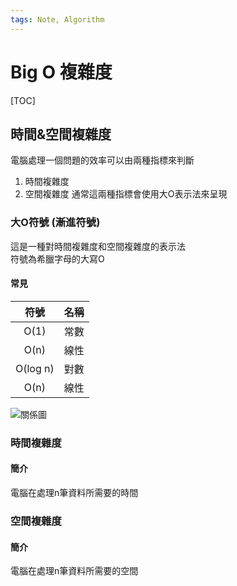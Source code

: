 ```yaml
---
tags: Note, Algorithm
---
```


# Big O 複雜度

[TOC]

## 時間&空間複雜度

電腦處理一個問題的效率可以由兩種指標來判斷  
1. 時間複雜度
2. 空間複雜度
通常這兩種指標會使用大O表示法來呈現 

### 大O符號 (漸進符號)

這是一種對時間複雜度和空間複雜度的表示法  
符號為希臘字母的大寫O  

#### 常見

|  符號  | 名稱 |
|:----:|:----:|
|  O(1)  | 常數 |
|  O(n)  | 線性 |
|O(log n)| 對數 |
| O(n) | 線性 |

![關係圖](https://i.imgur.com/Df35J0Y.png)

### 時間複雜度

#### 簡介

電腦在處理n筆資料所需要的時間  

### 空間複雜度

#### 簡介

電腦在處理n筆資料所需要的空間  
